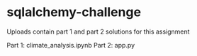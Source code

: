 # sqlalchemy-challenge

Uploads contain part 1 and part 2 solutions for this assignment

Part 1: climate_analysis.ipynb
Part 2: app.py
